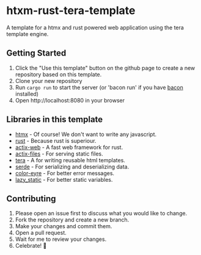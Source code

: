 # htxm-rust-tera-template

A template for a htmx  and rust powered web application using the tera template engine.

## Getting Started

1. Click the "Use this template" button on the github page to create a new repository based on this template.
2. Clone your new repository
3. Run `cargo run` to start the server (or 'bacon run' if you have [bacon](https://crates.io/crates/bacon) installed)
4. Open http://localhost:8080 in your browser

## Libraries in this template

- [htmx](https://htmx.org/) - Of course! We don't want to write any javascript.
- [rust](https://www.rust-lang.org/) - Because rust is superiour.
- [actix-web](https://actix.rs/) - A fast web framework for rust.
- [actix-files](https://crates.io/crates/actix-files) - For serving static files.
- [tera](https://tera.netlify.app/) - A for writing reusable html templates.
- [serde](https://crates.io/crates/serde) - For serializing and deserializing data.
- [color-eyre](https://crates.io/crates/color-eyre) - For better error messages.
- [lazy_static](https://crates.io/crates/lazy_static) - For better static variables.

## Contributing

1. Please open an issue first to discuss what you would like to change.
2. Fork the repository and create a new branch.
3. Make your changes and commit them.
4. Open a pull request.
5. Wait for me to review your changes.
6. Celebrate! 🎉
